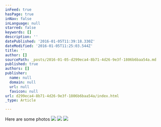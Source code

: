 ```yaml
---
inFeed: true
hasPage: true
inNav: false
inLanguage: null
starred: false
keywords: []
description: ''
datePublished: '2016-01-05T11:39:18.330Z'
dateModified: '2016-01-05T11:25:03.544Z'
title: ''
author: []
sourcePath: _posts/2016-01-05-d299eca4-8b71-4d26-9e3f-1806b6baa54a.md
published: true
authors: []
publisher:
  name: null
  domain: null
  url: null
  favicon: null
url: d299eca4-8b71-4d26-9e3f-1806b6baa54a/index.html
_type: Article

---
```

Here are some photos
![](https://the-grid-user-content.s3-us-west-2.amazonaws.com/477039e3-7c59-4ae1-8502-648187fbab69.jpg)
![](https://the-grid-user-content.s3-us-west-2.amazonaws.com/c8fc4c23-5043-432d-9a23-6a365125b6a5.jpg)
![](https://the-grid-user-content.s3-us-west-2.amazonaws.com/b298c42f-5ffe-4d96-866b-78249b46cf21.jpg)